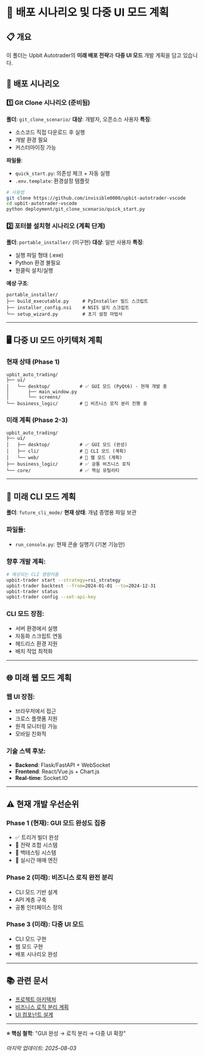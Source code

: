 # 🚀 배포 시나리오 및 다중 UI 모드 계획

## 📋 개요

이 폴더는 Upbit Autotrader의 **미래 배포 전략**과 **다중 UI 모드** 개발 계획을 담고 있습니다.

## 🎯 배포 시나리오

### 1️⃣ **Git Clone 시나리오** (준비됨)

**폴더**: `git_clone_scenario/`
**대상**: 개발자, 오픈소스 사용자
**특징**: 
- 소스코드 직접 다운로드 후 실행
- 개발 환경 필요
- 커스터마이징 가능

**파일들**:
- `quick_start.py`: 의존성 체크 + 자동 실행
- `.env.template`: 환경설정 템플릿

```bash
# 사용법
git clone https://github.com/invisible0000/upbit-autotrader-vscode
cd upbit-autotrader-vscode
python deployment/git_clone_scenario/quick_start.py
```

### 2️⃣ **포터블 설치형 시나리오** (계획 단계)

**폴더**: `portable_installer/` (미구현)
**대상**: 일반 사용자
**특징**:
- 실행 파일 형태 (.exe)
- Python 환경 불필요
- 원클릭 설치/실행

**예상 구조**:
```
portable_installer/
├── build_executable.py     # PyInstaller 빌드 스크립트
├── installer_config.nsi    # NSIS 설치 스크립트
└── setup_wizard.py         # 초기 설정 마법사
```

---

## 🖥️ 다중 UI 모드 아키텍처 계획

### **현재 상태** (Phase 1)
```
upbit_auto_trading/
├── ui/
│   └── desktop/           # ✅ GUI 모드 (PyQt6) - 현재 개발 중
│       ├── main_window.py
│       └── screens/
└── business_logic/        # 🎯 비즈니스 로직 분리 진행 중
```

### **미래 계획** (Phase 2-3)
```
upbit_auto_trading/
├── ui/
│   ├── desktop/           # ✅ GUI 모드 (완성)
│   ├── cli/               # 🚧 CLI 모드 (계획)
│   └── web/               # 🚧 웹 모드 (계획)
├── business_logic/        # ✅ 공통 비즈니스 로직
└── core/                  # ✅ 핵심 유틸리티
```

---

## 🔮 미래 CLI 모드 계획

**폴더**: `future_cli_mode/`
**현재 상태**: 개념 증명용 파일 보관

### **파일들**:
- `run_console.py`: 현재 콘솔 실행기 (기본 기능만)

### **향후 개발 계획**:
```bash
# 예상되는 CLI 명령어들
upbit-trader start --strategy=rsi_strategy
upbit-trader backtest --from=2024-01-01 --to=2024-12-31
upbit-trader status
upbit-trader config --set-api-key
```

### **CLI 모드 장점**:
- 서버 환경에서 실행
- 자동화 스크립트 연동
- 헤드리스 환경 지원
- 배치 작업 최적화

---

## 🌐 미래 웹 모드 계획

### **웹 UI 장점**:
- 브라우저에서 접근
- 크로스 플랫폼 지원
- 원격 모니터링 가능
- 모바일 친화적

### **기술 스택 후보**:
- **Backend**: Flask/FastAPI + WebSocket
- **Frontend**: React/Vue.js + Chart.js
- **Real-time**: Socket.IO

---

## ⚠️ 현재 개발 우선순위

### **Phase 1** (현재): GUI 모드 완성도 집중
- ✅ 트리거 빌더 완성
- 🚧 전략 조합 시스템
- 🚧 백테스팅 시스템
- 🚧 실시간 매매 엔진

### **Phase 2** (미래): 비즈니스 로직 완전 분리
- CLI 모드 기반 설계
- API 계층 구축
- 공통 인터페이스 정의

### **Phase 3** (미래): 다중 UI 모드
- CLI 모드 구현
- 웹 모드 구현
- 배포 시나리오 완성

---

## 📚 관련 문서

- [프로젝트 아키텍처](../../docs/DEVELOPMENT_GUIDE.md)
- [비즈니스 로직 분리 계획](../../docs/STRATEGY_ARCHITECTURE_OVERVIEW.md)
- [UI 컴포넌트 설계](../../upbit_auto_trading/ui/desktop/README.md)

---

**⭐ 핵심 철학**: "GUI 완성 → 로직 분리 → 다중 UI 확장"

*마지막 업데이트: 2025-08-03*
